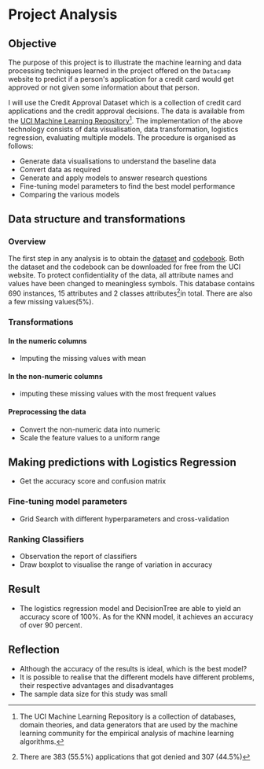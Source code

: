 # Project Analysis 

## Objective

The purpose of this project is to illustrate the machine learning and data processing techniques learned in the project offered on the `Datacamp` website to predict if a person's application for a credit card would get approved or not given some information about that person.  

I will use the Credit Approval Dataset which is a collection of credit card applications and the credit approval decisions. The data is available from the [UCI Machine Learning Repository](http://archive.ics.uci.edu/ml/datasets/credit+approval)[^1]. The implementation of the above technology consists of data visualisation, data transformation, logistics regression, evaluating multiple models. The procedure is organised as follows: 

[^1]:The UCI Machine Learning Repository is a collection of databases, domain theories, and data generators that are used by the machine learning community for the empirical analysis of machine learning algorithms.


- Generate data visualisations to understand the baseline data
- Convert data as required
- Generate and apply models to answer research questions
- Fine-tuning model parameters to find the best model performance
- Comparing the various models


## Data structure and transformations

### Overview 

The first step in any analysis is to obtain the [dataset](http://archive.ics.uci.edu/ml/machine-learning-databases/credit-screening/) and [codebook](http://archive.ics.uci.edu/ml/machine-learning-databases/credit-screening/crx.names). Both the dataset and the codebook can be downloaded for free from the UCI website. To protect confidentiality of the data, all attribute names and values have been changed to meaningless symbols. This database contains 690 instances, 15 attributes and 2 classes attributes[^2]in total. There are also a few missing values(5%). 

[^2]: There are 383 (55.5%) applications that got denied and 307 (44.5%)

### Transformations

#### In the numeric columns
- Imputing the missing values with mean

#### In the non-numeric columns 
- imputing these missing values with the most frequent values

#### Preprocessing the data
- Convert the non-numeric data into numeric
- Scale the feature values to a uniform range

## Making predictions with Logistics Regression
- Get the accuracy score and confusion matrix

### Fine-tuning model parameters
- Grid Search with different hyperparameters and cross-validation 

### Ranking Classifiers
- Observation the report of classifiers
- Draw boxplot to visualise the range of variation in accuracy

## Result 
- The logistics regression model and DecisionTree are able to yield an accuracy score of 100%. As for the KNN model, it achieves an accuracy of over 90 percent. 


## Reflection
- Although the accuracy of the results is ideal, which is the best model?
- It is possible to realise that the different models have different problems, their respective advantages and disadvantages
- The sample data size for this study was small












